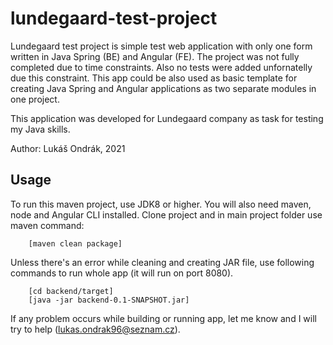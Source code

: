 # lundegaard-test-project

Lundegaard test project is simple test web application with only one form written in Java Spring (BE) and Angular (FE). 
The project was not fully completed due to time constraints. Also no tests were added unfornatelly due this constraint. 
This app could be also used as basic template for creating Java Spring and Angular applications as two separate modules in one project.

This application was developed for Lundegaard company as task for testing my Java skills.

Author: Lukáš Ondrák, 2021

## Usage
To run this maven project, use JDK8 or higher. You will also need maven, node and Angular CLI installed.
Clone project and in main project folder use maven command:
```
    [maven clean package]
```
Unless there's an error while cleaning and creating JAR file, use following commands to run whole app (it will run on port 8080).

```
    [cd backend/target]
    [java -jar backend-0.1-SNAPSHOT.jar]
```

If any problem occurs while building or running app, let me know and I will try to help (lukas.ondrak96@seznam.cz).
